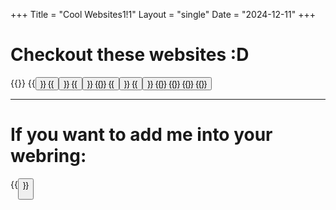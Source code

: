 +++
Title = "Cool Websites1!1"
Layout = "single"
Date = "2024-12-11"
+++


# Checkout these websites :D

<div class="webring">
    {{<no-button href="https://cyber.dabamos.de" src="https://cyber.dabamos.de/images/favicon.ico" text="The Cyber Vanguard" color="#993366" border-color="#e6e6e6" background-color="#262626"/>}}
    {{<button href="https://blinkies.cafe" src="blinkiesCafe-badge.gif" alt="blinkies.cafe | make your own blinkies!" >}}
    {{<button href="https://spyware.neocities.org/" src="spyware.png" alt="spyware neocities" >}}
    {{<button href="https://ratakor.neocities.org" src="ratakor.gif" alt="ratakor" >}}
    {{<no-button href="https://ahwx.org" text="「ahwx ♥」"color="#a2b0f7" font-size="25px" background-color="#2f3345" border-color="#e997b3"/>}}
    {{<button href="http://fauux.neocities.org/" src="fauux-btn-01.gif" alt="Fauux Neocities" >}}
    {{<button href="https://digdeeper.club/" src="digdeeper.png" alt="digdeeper" >}}
    {{<no-button href="https://comfy.guide/" src="denshi-logo.jpg" text="Comfy.Guide" border-color="#1e71d1"/>}}
    {{<no-button href="https://cat-milk.github.io/Anime-Girls-Holding-Programming-Books/" src="Nene_Sakura_Rust.png" text="AGHPB" font-size="14px" border-color="#FFFFFF"/>}}
    {{<no-button href="https://grugbrain.dev/" src="grug.png" text="grugbrain" border-color="#FFFFFF"/>}}
    {{<no-button href="https://gohorse.com.br/extreme-go-horse-xgh.html" src="horse21.png" text="GO HORSE PROCESS" border-color="#FFFFFF"/>}}
</div>

---

# If you want to add me into your webring:

{{<button href="/." src="/webring.png" alt="daytheipc webring" >}}
